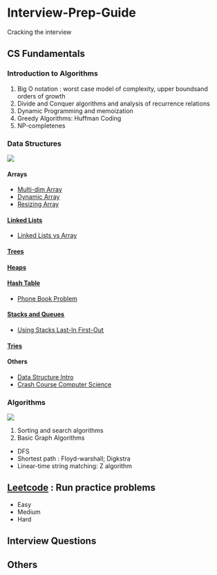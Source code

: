 # Interview-Prep-Guide
Cracking the interview 

## CS Fundamentals 
### Introduction to Algorithms 
1. Big O notation : worst case model of complexity, upper boundsand orders of growth
2. Divide and Conquer algorithms and analysis of recurrence relations
3. Dynamic Programming and memoization
4. Greedy Algorithms:  Huffman Coding
5. NP-completenes

### Data Structures
![](https://res.cloudinary.com/practicaldev/image/fetch/s--WlnYH5fq--/c_limit%2Cf_auto%2Cfl_progressive%2Cq_auto%2Cw_880/https://cdn-images-1.medium.com/max/1600/1%2ADyu63sMUVL-gYEZISOE2BQ.jpeg)

#### Arrays 
  - [Multi-dim Array](https://archive.org/details/0102WhatYouShouldKnow/02_05-multidimensionalArrays.mp4) 
  - [Dynamic Array](https://www.coursera.org/lecture/data-structures/dynamic-arrays-EwbnV)
  - [Resizing Array](https://archive.org/details/0102WhatYouShouldKnow/03_01-resizableArrays.mp4)

#### [Linked Lists](https://www.youtube.com/watch?v=njTh_OwMljA&feature=youtu.be) 
  - [Linked Lists vs Array](https://www.coursera.org/lecture/data-structures-optimizing-performance/core-linked-lists-vs-arrays-rjBs9)

#### [Trees](https://www.youtube.com/watch?v=oSWTXtMglKE&feature=youtu.be)

#### [Heaps](https://www.youtube.com/watch?v=t0Cq6tVNRBA&feature=youtu.be)

#### [Hash Table](https://www.youtube.com/watch?v=shs0KM3wKv8&feature=youtu.be)
  - [Phone Book Problem](https://www.coursera.org/learn/data-structures/lecture/NYZZP/phone-book-problem)

#### [Stacks and Queues ](https://youtu.be/wjI1WNcIntg)
  - [Using Stacks Last-In First-Out ](https://archive.org/details/0102WhatYouShouldKnow/05_01-usingStacksForLast-inFirst-out.mp4)

#### [Tries](https://www.youtube.com/watch?v=zIjfhVPRZCg)

#### Others 
  -  [Data Structure Intro](https://www.youtube.com/watch?v=bum_19loj9A)
  -  [Crash Course Computer Science](https://www.youtube.com/watch?v=DuDz6B4cqVc&feature=youtu.be)


### Algorithms 
![](https://res.cloudinary.com/practicaldev/image/fetch/s--POn2iYyz--/c_limit%2Cf_auto%2Cfl_progressive%2Cq_66%2Cw_880/https://cdn-images-1.medium.com/max/1600/1%2AbPpvELo9_QqQsDz7CSbwXQ.gif) 

1. Sorting and search algorithms
2. Basic Graph Algorithms  
  * DFS 
  * Shortest path : Floyd-warshall; Digkstra 
  * Linear-time string matching: Z algorithm 


## [Leetcode](https://github.com/waiyulam/Interview-Prep-Guide/tree/master/Leetcode) : Run practice problems
- Easy 
- Medium 
- Hard 



## Interview Questions 

## Others 

